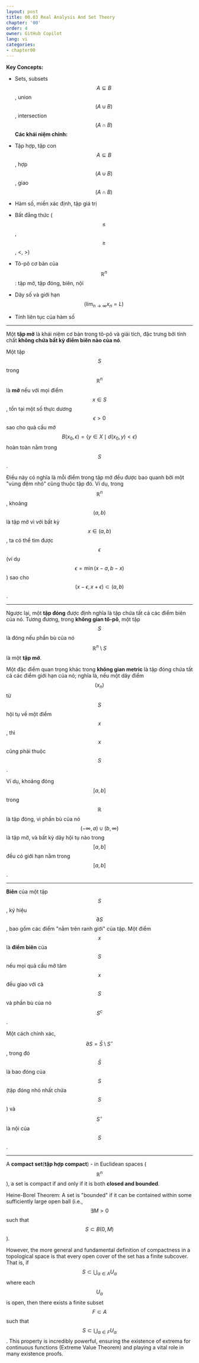 ```yaml
---
layout: post
title: 00.03 Real Analysis And Set Theory
chapter: '00'
order: 4
owner: GitHub Copilot
lang: vi
categories:
- chapter00
---
```


**Key Concepts:**
- Sets, subsets $$A \subseteq B$$, union $$(A \cup B)$$, intersection $$(A \cap B)$$
**Các khái niệm chính:**

- Tập hợp, tập con $$A \subseteq B$$, hợp $$(A \cup B)$$, giao $$(A \cap B)$$
- Hàm số, miền xác định, tập giá trị
- Bất đẳng thức ($$\le$$, $$\ge$$, <, >)
- Tô-pô cơ bản của $$\mathbb{R}^n$$: tập mở, tập đóng, biên, nội
- Dãy số và giới hạn $$(\lim_{n \to \infty} x_n = L)$$
- Tính liên tục của hàm số

---
Một **tập mở** là khái niệm cơ bản trong tô-pô và giải tích, đặc trưng bởi tính chất **không chứa bất kỳ điểm biên nào của nó**.

Một tập $$S$$ trong $$\mathbb{R}^n$$ là **mở** nếu với mọi điểm $$x \in S$$, tồn tại một số thực dương $$\epsilon > 0$$ sao cho quả cầu mở $$B(x_{0}, \epsilon) = \{y \in X \mid d(x_{0}, y) < \epsilon\}$$ hoàn toàn nằm trong $$S$$.

Điều này có nghĩa là mỗi điểm trong tập mở đều được bao quanh bởi một "vùng đệm nhỏ" cũng thuộc tập đó. Ví dụ, trong $$\mathbb{R}^n$$, khoảng $$(a, b)$$ là tập mở vì với bất kỳ $$x \in (a, b)$$, ta có thể tìm được $$\epsilon$$ (ví dụ $$\epsilon = \min(x-a, b-x)$$) sao cho $$(x-\epsilon, x+\epsilon) \subset (a, b)$$.

<!-- Hình ảnh minh họa tập mở sẽ được thêm vào sau -->

---

Ngược lại, một **tập đóng** được định nghĩa là tập chứa tất cả các điểm biên của nó. Tương đương, trong **không gian tô-pô**, một tập $$S$$ là đóng nếu phần bù của nó $$\mathbb{R}^n \setminus S$$ là một **tập mở**.

Một đặc điểm quan trọng khác trong **không gian metric** là tập đóng chứa tất cả các điểm giới hạn của nó; nghĩa là, nếu một dãy điểm $$(x_n)$$ từ $$S$$ hội tụ về một điểm $$x$$, thì $$x$$ cũng phải thuộc $$S$$.

Ví dụ, khoảng đóng $$[a, b]$$ trong $$\mathbb{R}$$ là tập đóng, vì phần bù của nó $$(-\infty, a) \cup (b, \infty)$$ là tập mở, và bất kỳ dãy hội tụ nào trong $$[a,b]$$ đều có giới hạn nằm trong $$[a,b]$$.

---

**Biên** của một tập $$S$$, ký hiệu $$\partial S$$, bao gồm các điểm "nằm trên ranh giới" của tập. Một điểm $$x$$ là **điểm biên** của $$S$$ nếu mọi quả cầu mở tâm $$x$$ đều giao với cả $$S$$ và phần bù của nó $$S^c$$.

Một cách chính xác, $$\partial S = \bar{S} \setminus S^\circ$$, trong đó $$\bar{S}$$ là bao đóng của $$S$$ (tập đóng nhỏ nhất chứa $$S$$) và $$S^\circ$$ là nội của $$S$$.


---

A **compact set**(**tập hợp compact**) - in Euclidean spaces ($$\mathbb{R}^n$$), a set is compact if and only if it is both **closed and bounded**. 

Heine-Borel Theorem: A set is "bounded" if it can be contained within some sufficiently large open ball (i.e., $$\exists M > 0$$ such that $$S \subset B(0, M)$$). 

However, the more general and fundamental definition of compactness in a topological space is that every open cover of the set has a finite subcover. That is, if $$S \subset \bigcup_{\alpha \in A} U_\alpha$$ where each $$U_\alpha$$ is open, then there exists a finite subset $$F \subset A$$ such that $$S \subset \bigcup_{\alpha \in F} U_\alpha$$. This property is incredibly powerful, ensuring the existence of extrema for continuous functions (Extreme Value Theorem) and playing a vital role in many existence proofs.